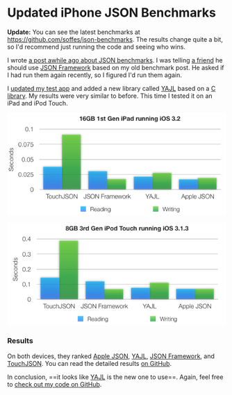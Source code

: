 # Updated iPhone JSON Benchmarks

**Update:** You can see the latest benchmarks at <https://github.com/soffes/json-benchmarks>. The results change quite a bit, so I'd recommend just running the code and seeing who wins.

I wrote [a post awhile ago about JSON benchmarks](http://samsoff.es/posts/iphone-json-benchmarks). I was telling [a friend](http://twitter.com/lukeredpath) he should use [JSON Framework][] based on my old benchmark post. He asked if I had run them again recently, so I figured I'd run them again.

I [updated my test app](http://github.com/soffes/json-benchmarks/commit/18ec5f34a46b8c973aa301fe738753ce52c12f4d) and added a new library called [YAJL][] based on a [C library](http://lloyd.github.com/yajl/). My results were very similar to before. This time I tested it on an iPad and iPod Touch.

![16GB 1st Gen iPad running iOS 3.2](1A1z0X2C0X303Y120m3h2M0N2q1a072w.png)

![8GB 3rd Gen iPod Touch running iOS 3.1.3](2e1X2I3x3a3R3z1q3S3O2J151Z2T3x3s.png)

### Results

On both devices, they ranked [Apple JSON][], [YAJL][], [JSON Framework][], and [TouchJSON][]. You can read the detailed results [on GitHub](http://github.com/soffes/json-benchmarks/blob/18ec5f34a46b8c973aa301fe738753ce52c12f4d/Readme.markdown).

In conclusion, ==it looks like [YAJL][] is the new one to use==. Again, feel free to [check out my code on GitHub](http://github.com/soffes/json-benchmarks).

[TouchJSON]: http://code.google.com/p/touchcode/
[JSON Framework]: http://code.google.com/p/json-framework/
[Apple JSON]: http://samsoff.es/post/parsing-json-with-the-iphones-private-json-framework
[YAJL]: http://github.com/gabriel/yajl-objc
